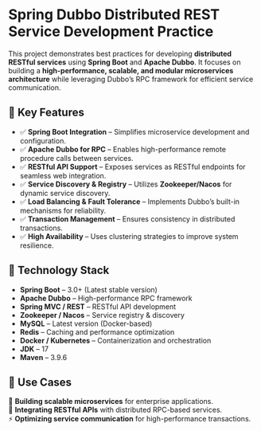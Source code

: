 # Spring Dubbo Distributed REST Service Development Practice  

This project demonstrates best practices for developing **distributed RESTful services** using **Spring Boot** and **Apache Dubbo**. It focuses on building a **high-performance, scalable, and modular microservices architecture** while leveraging Dubbo’s RPC framework for efficient service communication.  

## 🔹 Key Features  
- ✅ **Spring Boot Integration** – Simplifies microservice development and configuration.  
- ✅ **Apache Dubbo for RPC** – Enables high-performance remote procedure calls between services.  
- ✅ **RESTful API Support** – Exposes services as RESTful endpoints for seamless web integration.  
- ✅ **Service Discovery & Registry** – Utilizes **Zookeeper/Nacos** for dynamic service discovery.  
- ✅ **Load Balancing & Fault Tolerance** – Implements Dubbo’s built-in mechanisms for reliability.  
- ✅ **Transaction Management** – Ensures consistency in distributed transactions.  
- ✅ **High Availability** – Uses clustering strategies to improve system resilience.  

## 🔹 Technology Stack  
- **Spring Boot** – 3.0+ (Latest stable version)  
- **Apache Dubbo** – High-performance RPC framework  
- **Spring MVC / REST** – RESTful API development  
- **Zookeeper / Nacos** – Service registry & discovery  
- **MySQL** – Latest version (Docker-based)  
- **Redis** – Caching and performance optimization  
- **Docker / Kubernetes** – Containerization and orchestration  
- **JDK** – 17  
- **Maven** – 3.9.6  

## 🔹 Use Cases  
🚀 **Building scalable microservices** for enterprise applications.  
🔄 **Integrating RESTful APIs** with distributed RPC-based services.  
⚡ **Optimizing service communication** for high-performance transactions.  
